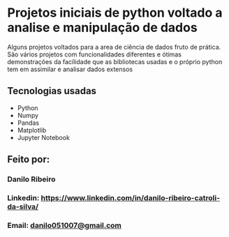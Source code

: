 # Projetos iniciais de python voltado a analise e manipulação de dados
Alguns projetos voltados para a area de ciência de dados fruto de prática. São vários projetos com funcionalidades diferentes e ótimas demonstrações da facilidade que as bibliotecas usadas e o próprio python tem em assimilar e analisar dados extensos
## Tecnologias usadas
* Python
* Numpy
* Pandas
* Matplotlib
* Jupyter Notebook
## Feito por:
### Danilo Ribeiro 
### Linkedin: https://www.linkedin.com/in/danilo-ribeiro-catroli-da-silva/
### Email: danilo051007@gmail.com
